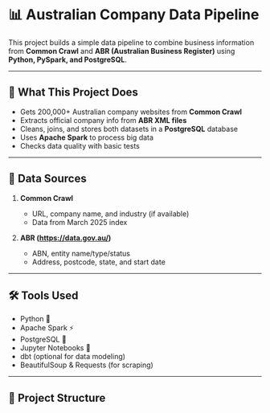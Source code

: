 # 📊 Australian Company Data Pipeline

This project builds a simple data pipeline to combine business information from **Common Crawl** and **ABR (Australian Business Register)** using **Python, PySpark, and PostgreSQL**.

---

## 🚀 What This Project Does

- Gets 200,000+ Australian company websites from **Common Crawl**
- Extracts official company info from **ABR XML files**
- Cleans, joins, and stores both datasets in a **PostgreSQL** database
- Uses **Apache Spark** to process big data
- Checks data quality with basic tests

---

## 🧾 Data Sources

1. **Common Crawl**  
   - URL, company name, and industry (if available)  
   - Data from March 2025 index

2. **ABR (https://data.gov.au/)**  
   - ABN, entity name/type/status  
   - Address, postcode, state, and start date  

---

## 🛠️ Tools Used

- Python 🐍
- Apache Spark ⚡
- PostgreSQL 🐘
- Jupyter Notebooks 📓
- dbt (optional for data modeling)
- BeautifulSoup & Requests (for scraping)

---

## 🧱 Project Structure

